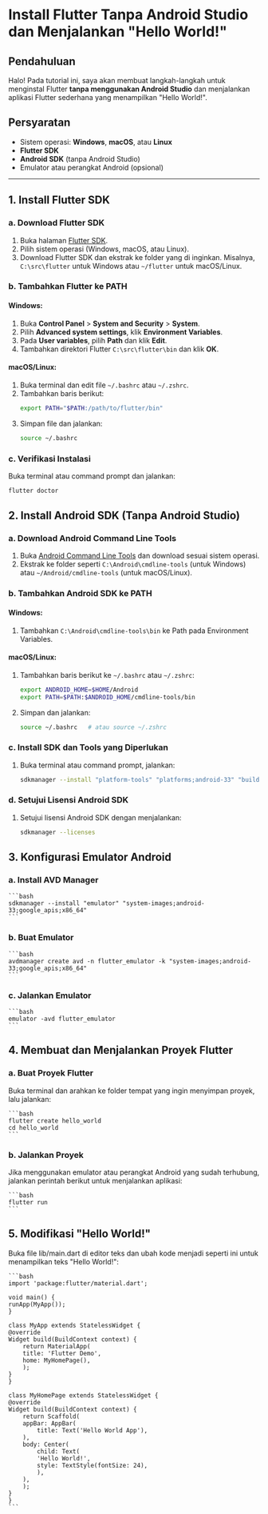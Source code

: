 # Install Flutter Tanpa Android Studio dan Menjalankan "Hello World!"

## Pendahuluan
Halo! Pada tutorial ini, saya akan membuat langkah-langkah untuk menginstal Flutter **tanpa menggunakan Android Studio** dan menjalankan aplikasi Flutter sederhana yang menampilkan "Hello World!".

## Persyaratan
- Sistem operasi: **Windows**, **macOS**, atau **Linux**
- **Flutter SDK**
- **Android SDK** (tanpa Android Studio)
- Emulator atau perangkat Android (opsional)

---

## 1. Install Flutter SDK

### a. Download Flutter SDK
1. Buka halaman [Flutter SDK](https://flutter.dev/docs/get-started/install).
2. Pilih sistem operasi (Windows, macOS, atau Linux).
3. Download Flutter SDK dan ekstrak ke folder yang di inginkan. Misalnya, `C:\src\flutter` untuk Windows atau `~/flutter` untuk macOS/Linux.

### b. Tambahkan Flutter ke PATH
#### Windows:
1. Buka **Control Panel** > **System and Security** > **System**.
2. Pilih **Advanced system settings**, klik **Environment Variables**.
3. Pada **User variables**, pilih **Path** dan klik **Edit**.
4. Tambahkan direktori Flutter `C:\src\flutter\bin` dan klik **OK**.

#### macOS/Linux:
1. Buka terminal dan edit file `~/.bashrc` atau `~/.zshrc`.
2. Tambahkan baris berikut:
    ```bash
    export PATH="$PATH:/path/to/flutter/bin"
    ```
3. Simpan file dan jalankan:
    ```bash
    source ~/.bashrc
    ```

### c. Verifikasi Instalasi
Buka terminal atau command prompt dan jalankan:
```bash
flutter doctor
```

## 2. Install Android SDK (Tanpa Android Studio)

### a. Download Android Command Line Tools
1. Buka [Android Command Line Tools](https://developer.android.com/studio#command-tools) dan download sesuai sistem operasi.
2. Ekstrak ke folder seperti `C:\Android\cmdline-tools` (untuk Windows) atau `~/Android/cmdline-tools` (untuk macOS/Linux).

### b. Tambahkan Android SDK ke PATH
#### Windows:
1. Tambahkan `C:\Android\cmdline-tools\bin` ke Path pada Environment Variables.

#### macOS/Linux:
1. Tambahkan baris berikut ke `~/.bashrc` atau `~/.zshrc`:
    ```bash
    export ANDROID_HOME=$HOME/Android
    export PATH=$PATH:$ANDROID_HOME/cmdline-tools/bin
    ```
2. Simpan dan jalankan:
    ```bash
    source ~/.bashrc   # atau source ~/.zshrc
    ```

### c. Install SDK dan Tools yang Diperlukan
1. Buka terminal atau command prompt, jalankan:
    ```bash
    sdkmanager --install "platform-tools" "platforms;android-33" "build-tools;33.0.0"
    ```

### d. Setujui Lisensi Android SDK
1. Setujui lisensi Android SDK dengan menjalankan:
    ```bash
    sdkmanager --licenses
    ```

## 3. Konfigurasi Emulator Android

### a. Install AVD Manager
    ```bash
    sdkmanager --install "emulator" "system-images;android-33;google_apis;x86_64"
    ```

### b. Buat Emulator
    ```bash
    avdmanager create avd -n flutter_emulator -k "system-images;android-33;google_apis;x86_64"
    ```

### c. Jalankan Emulator
    ```bash
    emulator -avd flutter_emulator
    ```

## 4. Membuat dan Menjalankan Proyek Flutter

### a. Buat Proyek Flutter
Buka terminal dan arahkan ke folder tempat yang ingin menyimpan proyek, lalu jalankan:

    ```bash
    flutter create hello_world
    cd hello_world
    ```

### b. Jalankan Proyek
Jika menggunakan emulator atau perangkat Android yang sudah terhubung, jalankan perintah berikut untuk menjalankan aplikasi:

    ```bash
    flutter run
    ```

## 5. Modifikasi "Hello World!"
Buka file lib/main.dart di editor teks dan ubah kode menjadi seperti ini untuk menampilkan teks "Hello World!":

    ```bash
    import 'package:flutter/material.dart';

    void main() {
    runApp(MyApp());
    }

    class MyApp extends StatelessWidget {
    @override
    Widget build(BuildContext context) {
        return MaterialApp(
        title: 'Flutter Demo',
        home: MyHomePage(),
        );
    }
    }

    class MyHomePage extends StatelessWidget {
    @override
    Widget build(BuildContext context) {
        return Scaffold(
        appBar: AppBar(
            title: Text('Hello World App'),
        ),
        body: Center(
            child: Text(
            'Hello World!',
            style: TextStyle(fontSize: 24),
            ),
        ),
        );
    }
    }
    ```